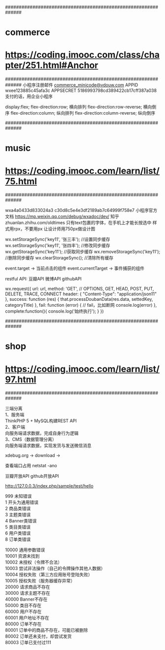 
##############################################################
# commerce
# https://coding.imooc.com/class/chapter/251.html#Anchor
##############################################################
小程序注册邮件 commerce_minicode@vdouw.com
APPID wxee123885c45afa3c
APPSECRET 5186993798cd389422cb17cff387a038
支付的话，用企业小程序

display:flex;
flex-direction:row; 横向排列
flex-direction:row-reverse; 横向倒序
flex-direction:column; 纵向排列
flex-direction:column-reverse; 纵向倒序



##############################################################
# music
# https://coding.imooc.com/learn/list/75.html
##############################################################

wxa4a0433d833024a3
c30d8c5e4e3df2189ab7c64999f758e7
小程序官方文档 https://mp.weixin.qq.com/debug/wxadoc/dev/
知乎 zhuanlan.zhihu.com/oldtimes
只有text包裹的字体，在手机上才能长按选中
样式用rpx，不要用px
让设计师用750px做设计图

wx.setStorageSync('key11', '张三丰');  //设置同步缓存
wx.setStorageSync('key11', '张四丰');  //修改同步缓存
wx.getStorageSync('key11');  //获取同步缓存
wx.removeStorageSync('key11');  //删除同步缓存
wx.clearStorageSync();  //清除所有缓存

event.target -> 当前点击的组件
event.currentTarget -> 事件捕获的组件

restful API: 豆瓣API 微博API githubAPI 

wx.request({
  url: url,
  method: 'GET', // OPTIONS, GET, HEAD, POST, PUT, DELETE, TRACE, CONNECT
  header: {
    "Content-Type": "application/json11"
  },
  success: function (res) {
    that.processDoubanData(res.data, settedKey, categoryTitle)
  },
  fail: function (error) {
    // fail，比如断网
    console.log(error)
  },
  complete:function(){
    console.log('始终执行');
  }
})




##############################################################
# shop
# https://coding.imooc.com/learn/list/97.html
##############################################################

三端分离 <br>
1、服务端 <br>
    ThinkPHP 5 + MySQL构建REST API <br>
2、客户端 <br>
    向服务端请求数据，完成自身行为逻辑 <br>
3、CMS（数据管理分离） <br>
    向服务端请求数据，实现发货与发送微信消息 <br>

xdebug.org -> download ->

查看端口占用 netstat -ano <br>

豆瓣开放API github开放API <br>

http://127.0.0.3/index.php/sample/test/hello <br>

999  未知错误 <br>
1 开头为通用错误 <br>
2 商品类错误 <br>
3 主题类错误 <br>
4 Banner类错误 <br>
5 类目类错误 <br>
6 用户类错误 <br>
8 订单类错误 <br>

10000 通用参数错误 <br>
10001 资源未找到 <br>
10002 未授权（令牌不合法） <br>
10003 尝试非法操作（自己的令牌操作其他人数据） <br>
10004 授权失败（第三方应用账号登陆失败） <br>
10005 授权失败（服务器缓存异常） <br>
20000 请求商品不存在 <br>
30000 请求主题不存在 <br>
40000 Banner不存在 <br>
50000 类目不存在 <br>
60000 用户不存在 <br>
60001 用户地址不存在 <br>
80000 订单不存在 <br>
80001 订单中的商品不存在，可能已被删除 <br>
80002 订单还未支付，却尝试发货 <br>
80003 订单已支付过111 <br>







